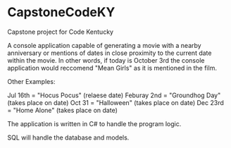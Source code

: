 # CapstoneCodeKY
Capstone project for Code Kentucky


A console application capable of generating a movie with a nearby anniversary or mentions of dates in close proximity to the current date within the movie.
In other words, if today is October 3rd the console application would reccomend "Mean Girls" as it is mentioned in the film.

Other Examples:

Jul 16th = "Hocus Pocus" (relaese date)
Feburay 2nd = "Groundhog Day" (takes place on date)
Oct 31 = "Halloween" (takes place on date)
Dec 23rd = "Home Alone" (takes place on date)


The application is written in C# to handle the program logic.

SQL will handle the database and models.
